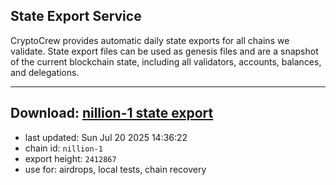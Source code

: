 ## State Export Service
CryptoCrew provides automatic daily state exports for all chains we validate. State export files can be used as genesis files and are a snapshot of the current blockchain state, including all validators, accounts, balances, and delegations.

---
**Download: [nillion-1 state export](https://ccv-s3.nbg1.your-objectstorage.com/SERVICE/nillion/nillion-1_export_2412867.json)**
---

- last updated: Sun Jul 20 2025 14:36:22
- chain id: `nillion-1`
- export height: `2412867`
- use for: airdrops, local tests, chain recovery
